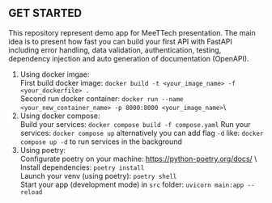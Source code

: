 ## GET STARTED
This repository represent demo app for MeeTTech presentation. The main idea is to present how fast you can build your first API with FastAPI including error handling, data validation, authentication, testing, dependency injection and auto generation of documentation (OpenAPI). 
1. Using docker imgae:\
    First build docker image: `docker build -t <your_image_name> -f <your_dockerfile> .`\
    Second run docker container: `docker run --name <your_new_container_name> -p 8000:8000 <your_image_name>`\
2. Using docker compose:\
    Build your services: `docker compose build -f compose.yaml`
    Run your services: `docker compose up` alternatively you can add flag `-d` like: `docker compose up -d` to run services in the background 
4. Using poetry:\
    Configurate poetry on your machine: https://python-poetry.org/docs/ \\
    Install dependencies: `poetry install`\
    Launch your venv (using poetry): `poetry shell`\
    Start your app (development mode) in `src` folder: `uvicorn main:app --reload`

